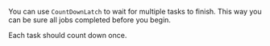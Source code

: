 You can use `CountDownLatch` to wait for multiple tasks to finish.
This way you can be sure all jobs completed before you begin.

<div class="hint">
    Each task should count down once.
</div>
